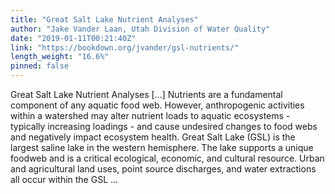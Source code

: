 ```yaml
---
title: "Great Salt Lake Nutrient Analyses"
author: "Jake Vander Laan, Utah Division of Water Quality"
date: "2019-01-11T00:21:40Z"
link: "https://bookdown.org/jvander/gsl-nutrients/"
length_weight: "16.6%"
pinned: false
---
```


Great Salt Lake Nutrient Analyses [...] Nutrients are a fundamental component of any aquatic food web. However, anthropogenic activities within a watershed may alter nutrient loads to aquatic ecosystems - typically increasing loadings - and cause undesired changes to food webs and negatively impact ecosystem health. Great Salt Lake (GSL) is the largest saline lake in the western hemisphere. The lake supports a unique foodweb and is a critical ecological, economic, and cultural resource. Urban and agricultural land uses, point source discharges, and water extractions all occur within the GSL ...
